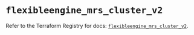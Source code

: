 # `flexibleengine_mrs_cluster_v2`

Refer to the Terraform Registry for docs: [`flexibleengine_mrs_cluster_v2`](https://registry.terraform.io/providers/flexibleenginecloud/flexibleengine/1.46.0/docs/resources/mrs_cluster_v2).
